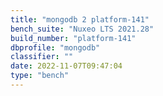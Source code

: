 ```yaml
---
title: "mongodb 2 platform-141"
bench_suite: "Nuxeo LTS 2021.28"
build_number: "platform-141"
dbprofile: "mongodb"
classifier: ""
date: 2022-11-07T09:47:04
type: "bench"
---
```

